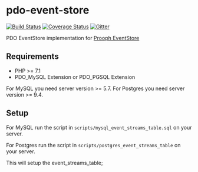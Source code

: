 # pdo-event-store

[![Build Status](https://travis-ci.org/prooph/pdo-event-store.svg?branch=master)](https://travis-ci.org/prooph/pdo-event-store)
[![Coverage Status](https://coveralls.io/repos/prooph/pdo-event-store/badge.svg?branch=master&service=github)](https://coveralls.io/github/prooph/pdo-event-store?branch=master)
[![Gitter](https://badges.gitter.im/Join%20Chat.svg)](https://gitter.im/prooph/improoph)

PDO EventStore implementation for [Prooph EventStore](https://github.com/prooph/event-store)

Requirements
------------

- PHP >= 7.1
- PDO_MySQL Extension or PDO_PGSQL Extension

For MySQL you need server version >= 5.7.
For Postgres you need server version >= 9.4.

Setup
-----

For MySQL run the script in `scripts/mysql_event_streams_table.sql` on your server.

For Postgres run the script in `scripts/postgres_event_streams_table` on your server.

This will setup the event_streams_table;
